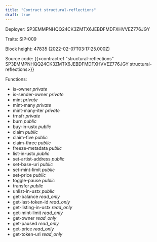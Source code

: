 ```yaml
---
title: "Contract structural-reflections"
draft: true
---
```

Deployer: SP3EMMPNHQQ24CK3ZMTX6JEBDFMDFXHVVEZ776JGY

Traits:
SIP-009 



Block height: 47835 (2022-02-07T03:17:25.000Z)

Source code: {{<contractref "structural-reflections" SP3EMMPNHQQ24CK3ZMTX6JEBDFMDFXHVVEZ776JGY structural-reflections>}}

Functions:

* is-owner _private_
* is-sender-owner _private_
* mint _private_
* mint-many _private_
* mint-many-iter _private_
* trnsfr _private_
* burn _public_
* buy-in-ustx _public_
* claim _public_
* claim-five _public_
* claim-three _public_
* freeze-metadata _public_
* list-in-ustx _public_
* set-artist-address _public_
* set-base-uri _public_
* set-mint-limit _public_
* set-price _public_
* toggle-pause _public_
* transfer _public_
* unlist-in-ustx _public_
* get-balance _read_only_
* get-last-token-id _read_only_
* get-listing-in-ustx _read_only_
* get-mint-limit _read_only_
* get-owner _read_only_
* get-paused _read_only_
* get-price _read_only_
* get-token-uri _read_only_
